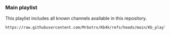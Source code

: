 ### Main playlist

This playlist includes all known channels available in this repository.

```
https://raw.githubusercontent.com/Mrbotrx/Kb4k/refs/heads/main/Kb_playlist.m3u
```
